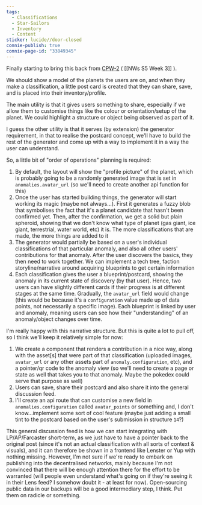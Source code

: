 ```yaml
---
tags:
  - Classifications
  - Star-Sailors
  - Inventory
  - Content
sticker: lucide//door-closed
connie-publish: true
connie-page-id: "33849345"
---
```

Finally starting to bring this back from [CPW-2](https://signalk.atlassian.net/browse/CPW-2) ( [[NWs S5 Week 3]] ).

We should show a model of the planets the users are on, and when they make a classification, a little post card is created that they can share, save, and is placed into their inventory/profile.

The main utility is that it gives users something to share, especially if we allow them to customise things like the colour or orientation/setup of the planet. We could highlight a structure or object being observed as part of it.

I guess the other utility is that it serves (by extension) the generator requirement, in that to realise the postcard concept, we'll have to build the rest of the generator and come up with a way to implement it in a way the user can understand.

So, a little bit of "order of operations" planning is required:

1. By default, the layout will show the "profile picture" of the planet, which is probably going to be a randomly generated image that is set in `anomalies.avatar_url` (so we'll need to create another api function for this)
2. Once the user has started building things, the generator will start working its magic (maybe not always...). First it generates a fuzzy blob that symbolises the fact that it's a planet candidate that hasn't been confirmed yet. Then, after the confirmation, we get a solid but plain spheroid, showing that we don't know what type of planet (gas giant, ice giant, terrestrial, water world, etc) it is. The more classifications that are made, the more things are added to it
3. The generator would partially be based on a user's individual classifications of that particular anomaly, and also all other users' contributions for that anomaly. After the user discovers the basics, they then need to work together. We can implement a tech tree, faction storyline/narrative around acquiring blueprints to get certain information
4. Each classification gives the user a blueprint/postcard, showing the anomaly in its current state of discovery (by that user). Hence, two users can have slightly different cards if their progress is at different stages at the same time. Gradually, the `avatar_url` field  would change (this would be because it's a `configuration` value made up of data points, not necessarily a specific image). Each blueprint is linked by user and anomaly, meaning users can see how their "understanding" of an anomaly/object changes over time. 

I'm really happy with this narrative structure. But this is quite a lot to pull off, so I think we'll keep it relatively simple for now:
1. We create a component that renders a contribution in a nice way, along with the asset[s] that were part of that classification (uploaded images, `avatar_url` or any other assets part of `anomaly.configuration`, etc), and a pointer/qr code to the anomaly view (so we'll need to create a page or state as well that takes you to that anomaly. Maybe the pokedex could serve that purpose as well)
2. Users can save, share their postcard and also share it into the general discussion feed.
3. I'll create an api route that can customise a new field in `anomalies.configuration` called `avatar_points` or something and, I don't know...implement some sort of cool feature (maybe just adding a small tint to the postcard based on the user's submission in structure `14`?)

This general discussion feed is how we can start integrating with LP/AP/Farcaster short-term, as we just have to have a pointer back to the original post (since it's not an actual classification with all sorts of context & visuals), and it can therefore be shown in a frontend like Lenster or Yup with nothing missing. However, I'm not sure if we're ready to embark on publishing into the decentralised networks, mainly because I'm not convinced that there will be enough attention there for the effort to be warranted (will people even understand what's going on if they're seeing it in their Lens feed? I somehow doubt it - at least for now). Open-sourcing public data in our backups will be a good intermediary step, I think. Put them on radicle or something.